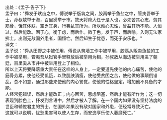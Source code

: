 出处：《孟子·告子下》<br>
孟子曰："舜发于畎亩之中，傅说举于版筑之间，胶鬲举于鱼盐之中，管夷吾举于士，孙叔敖举于海，百里奚举于市。故天将降大任于是人也，必先苦其心志，劳其筋骨，饿其体肤，空乏其身，行弗乱其所为，所以动心忍性，曾益其所不能。人恒过，然后能改。困于心，衡于虑，而后作。徵于色，发于声，而后喻。入则无法家拂士，出则无敌国外患者，国恒亡。然后知生于忧患，而死于安乐也。"<br>
译文：<br>
孟子说：“舜从田野之中被任用，傅说从筑墙工作中被举用，胶鬲从贩卖鱼盐的工作中被举用，管夷吾从狱官手里释放后被举用为相，孙叔敖从海边被举用进了朝廷，百里奚从市井中被举用登上了相位。<br>
所以上天将要降落重大责任在这样的人身上，一定要道先使他的内心痛苦，使他的筋骨劳累，使他经受饥饿，以致肌肤消瘦，使他受贫困之苦，使他做的事颠倒错乱，总不如意，通过那些来使他的内心警觉，使他的性格坚定，增加他不具备的才能。<br>
人经常犯错误，然后才能改正；内心困苦，思虑阻塞，然后才能有所作为；这一切表现到脸色上，抒发到言语中，然后才被人了解。在一个国内如果没有坚持法度的世臣和辅佐君主的贤士，在国外如果没有敌对国家和外患，便经常导致灭亡。<br>
这就可以说明，忧愁患害可以使人生存，而安逸享乐使人萎靡死亡。”
